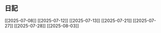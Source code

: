 
## 日記

[[2025-07-08]]
[[2025-07-12]]
[[2025-07-13]]
[[2025-07-21]]
[[2025-07-27]]
[[2025-07-28]]
[[2025-08-03]]
